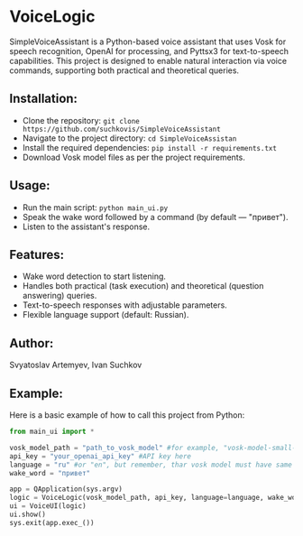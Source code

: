 
VoiceLogic
=========================

SimpleVoiceAssistant is a Python-based voice assistant that uses Vosk for speech recognition, OpenAI for processing, and Pyttsx3 for text-to-speech capabilities. This project is designed to enable natural interaction via voice commands, supporting both practical and theoretical queries.

Installation:
-------------
* Clone the repository: `git clone https://github.com/suchkovis/SimpleVoiceAssistant`
* Navigate to the project directory: `cd SimpleVoiceAssistan`
* Install the required dependencies: `pip install -r requirements.txt`
* Download Vosk model files as per the project requirements. 

Usage:
------
* Run the main script: `python main_ui.py`
* Speak the wake word followed by a command (by default — "привет").
* Listen to the assistant's response.

Features:
---------
* Wake word detection to start listening.
* Handles both practical (task execution) and theoretical (question answering) queries.
* Text-to-speech responses with adjustable parameters.
* Flexible language support (default: Russian).

Author:
-------
Svyatoslav Artemyev, Ivan Suchkov

Example:
--------
Here is a basic example of how to call this project from Python:

```python
from main_ui import *

vosk_model_path = "path_to_vosk_model" #for example, "vosk-model-small-ru-0.22"
api_key = "your_openai_api_key" #API key here
language = "ru" #or "en", but remember, thar vosk model must have same language
wake_word = "привет"

app = QApplication(sys.argv)
logic = VoiceLogic(vosk_model_path, api_key, language=language, wake_word=wake_word )
ui = VoiceUI(logic)
ui.show()
sys.exit(app.exec_()) 
```

